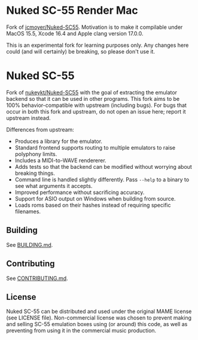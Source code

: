 # Nuked SC-55 Render Mac

Fork of [jcmoyer/Nuked-SC55](https://github.com/jcmoyer/Nuked-SC55). Motivation is to make it compilable under MacOS 15.5, Xcode 16.4 and Apple clang version 17.0.0.

This is an experimental fork for learning purposes only. Any changes here could (and will certainly) be breaking, so please don't use it.

# Nuked SC-55

Fork of [nukeykt/Nuked-SC55](https://github.com/nukeykt/Nuked-SC55) with the
goal of extracting the emulator backend so that it can be used in other
programs. This fork aims to be 100% behavior-compatible with upstream
(including bugs). For bugs that occur in both this fork and upstream, do not
open an issue here; report it upstream instead.

Differences from upstream:

- Produces a library for the emulator.
- Standard frontend supports routing to multiple emulators to raise polyphony
  limits.
- Includes a MIDI-to-WAVE rendererer.
- Adds tests so that the backend can be modified without worrying about
  breaking things.
- Command line is handled slightly differently. Pass `--help` to a binary to
  see what arguments it accepts.
- Improved performance without sacrificing accuracy.
- Support for ASIO output on Windows when building from source.
- Loads roms based on their hashes instead of requiring specific filenames.

## Building

See [BUILDING.md](BUILDING.md).

## Contributing

See [CONTRIBUTING.md](CONTRIBUTING.md).

## License

Nuked SC-55 can be distributed and used under the original MAME license (see
LICENSE file). Non-commercial license was chosen to prevent making and selling
SC-55 emulation boxes using (or around) this code, as well as preventing from
using it in the commercial music production.

